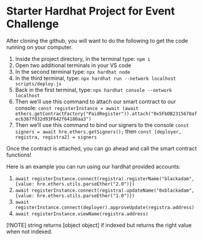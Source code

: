 # Starter Hardhat Project for Event Challenge

After cloning the github, you will want to do the following to get the code running on your computer.

1. Inside the project directory, in the terminal type: `npm i`
2. Open two additional terminals in your VS code
3. In the second terminal type: `npx hardhat node`
4. In the third terminal, type: `npx hardhat run --network localhost scripts/deploy.js`
5. Back in the first terminal, type: `npx hardhat console --network localhost`
6. Then we'll use this command to attach our smart contract to our console: 
   `const registerInstance = await (await ethers.getContractFactory("PaidRegister")).attach("0x5FbDB2315678afecb367f032d93F642f64180aa3")`
7. Then we'll use this command to bind our signers to the console  `const signers = await hre.ethers.getSigners();` then `const [deployer, registra, registra2] = signers`
   
   
Once the contract is attached, you can go ahead and call the smart contract functions!

Here is an example you can run using our hardhat provided accounts:

  1. `await registerInstance.connect(registra).registerName("blackadam", {value: hre.ethers.utils.parseEther("2.0")})`
  2. `await registerInstance.connect(registra).updateName("0xblackadam", {value: hre.ethers.utils.parseEther("1.0")})`
  3. `await registerInstance.connect(deployer).approveUpdate(registra.address)`
  4. `await registerInstance.viewName(registra.address)`

[!NOTE] 
string returns [object object] if indexed but returns the right value when not indexed.